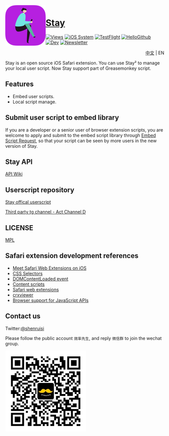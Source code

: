 <img width="128px" src="./Material/icon.png" alt="Logo" align="left"/>

# [Stay](https://apps.apple.com/cn/app/stay-%E7%BD%91%E9%A1%B5%E7%BA%AF%E6%B5%8F%E8%A7%88/id1591620171)

[![Views](https://views.whatilearened.today/views/github/shenruisi/Stay.svg)]()
[![iOS System](https://img.shields.io/badge/iOS-15%2B-brightgreen)]()
[![TestFlight](https://img.shields.io/badge/TestFlight-2.0.6-4391E1)](https://testflight.apple.com/join/v5llhUv5)
[![HelloGithub](https://img.shields.io/badge/HelloGithub-vol.70-white)](https://hellogithub.com/periodical/volume/70/)
[![Dev](https://img.shields.io/badge/Develop%20Branch-2.1.x-blueviolet)]()
[![Newsletter](https://img.shields.io/badge/Newsletter-Subscribe-important)](https://www.getrevue.co/profile/shenruisi)

<p align="right"><a href="README-EN.md">中文</a> | EN</p>

Stay is an open source iOS Safari extension. You can use Stay² to manage your local user script. Now Stay support part of Greasemonkey script.  

## Features
- Embed user scripts.
- Local script manage.


## Submit user script to embed library
If you are a developer or a senior user of browser extension scripts, you are welcome to apply and submit to the embed script library through [Embed Script Request](https://github.com/shenruisi/Stay/issues/new?assignees=shenruisi&labels=embed+script+request&template=Embed-Script-Request.yml&title=%5BEmbed+Script+Request%5D%3A+), so that your script can be seen by more users in the new version of Stay.


## Stay API
[API Wiki](https://github.com/shenruisi/Stay/wiki/Stay-API-Reference)

## Userscript repository
[Stay offical userscript](https://github.com/shenruisi/Stay-Offical-Userscript)

[Third party tg channel - Act Channel D](https://t.me/ACTCD)

## LICENSE
[MPL](./LICENSE)


## Safari extension development references
- [Meet Safari Web Extensions on iOS](https://developer.apple.com/videos/play/wwdc2021/10104)
- [CSS Selectors](https://developer.mozilla.org/en-US/docs/Web/CSS/CSS_Selectors)
- [DOMContentLoaded event](https://developer.mozilla.org/en-US/docs/Web/API/Window/DOMContentLoaded_event)
- [Content scripts](https://developer.chrome.com/docs/extensions/mv3/content_scripts/)
- [Safari web extensions](https://developer.apple.com/documentation/safariservices/safari_web_extensions)
- [crxviewer](https://robwu.nl/crxviewer/)
- [Browser support for JavaScript APIs](https://developer.mozilla.org/en-US/docs/Mozilla/Add-ons/WebExtensions/Browser_support_for_JavaScript_APIs)

## Contact us
Twitter:[@shenruisi](https://twitter.com/shenruisi)

Please follow the public account `效率先生`, and reply `微信群` to join the wechat group.

<img src="./Material/qrcode.jpg" width="256"/>
